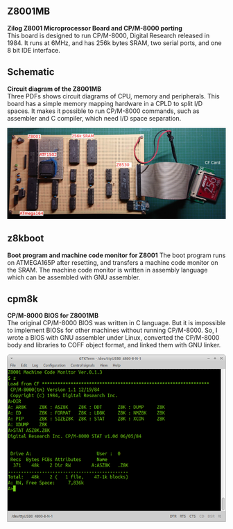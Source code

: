 ## Z8001MB
**Zilog Z8001 Microprocessor Board and CP/M-8000 porting**    
This board is designed to run CP/M-8000, Digital Research released in 1984. It runs at 6MHz, and has 256k bytes SRAM, two serial ports, and one 8 bit IDE interface. 

## Schematic
**Circuit diagram of the Z8001MB**    
Three PDFs shows circuit diagrams of CPU, memory and peripherals. This board has a simple memory mapping hardware in a CPLD to split I/D spaces. It makes it possible to run CP/M-8000 commands, such as assembler and C compiler, which need I/D space separation.

![Z8001MB](./Schematic/Z8001MB.JPG) 

## z8kboot
**Boot program and machine code monitor for Z8001**
The boot program runs on ATMEGA165P after resetting, and transfers a machine code monitor on the SRAM.
The machine code monitor is written in assembly language which can be assembled with GNU assembler.

## cpm8k
**CP/M-8000 BIOS for Z8001MB**    
The original CP/M-8000 BIOS was written in C language. But it is impossible to implement BIOSs for other machines without running CP/M-8000. So, I wrote a BIOS with GNU assembler under Linux, converted the CP/M-8000 body and libraries to COFF object format, and linked them with GNU linker. 

![cpm8k](./cpm8k/cpm8k-1.png)
